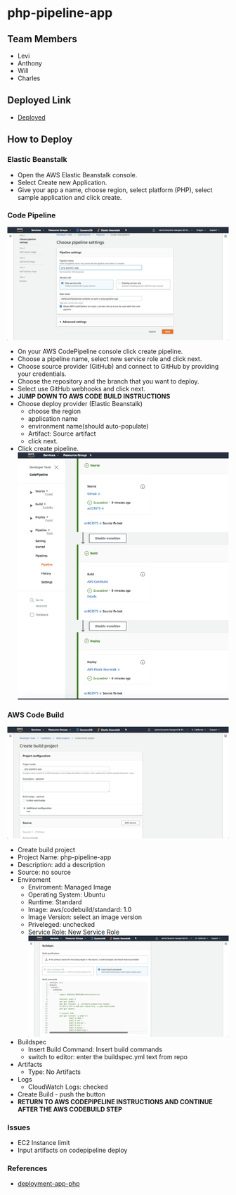 # php-pipeline-app

## Team Members
- Levi
- Anthony
- Will
- Charles

## Deployed Link
- [Deployed](http://deploymentappphp-env.tbujpmnwaa.us-west-2.elasticbeanstalk.com)

## How to Deploy

### Elastic Beanstalk
- Open the AWS Elastic Beanstalk console.
- Select Create new Application.
- Give your app a name, choose region, select platform (PHP), select sample application and click create.

### Code Pipeline
![screen](./images/img-1.png)
- On your AWS CodePipeline console click create pipeline.
- Choose a pipeline name, select new service role and click next.
- Choose source provider (GitHub) and connect to GitHub by providing your credentials.
- Choose the repository and the branch that you want to deploy.
- Select use GitHub webhooks and click next.
- **JUMP DOWN TO AWS CODE BUILD INSTRUCTIONS**
- Choose deploy provider (Elastic Beanstalk)
  - choose the region
  - application name
  - environment name(should auto-populate)
  - Artifact: Source artifact
  - click next.
- Click create pipeline.
![screen](./images/img-3.png)

### AWS Code Build
![screen](./images/img-4.png)
- Create build project
- Project Name: php-pipeline-app
- Description: add a description
- Source: no source
- Enviroment
  - Enviroment: Managed Image
  - Operating System: Ubuntu
  - Runtime: Standard
  - Image: aws/codebuild/standard: 1.0
  - Image Version: select an image version
  - Priveleged: unchecked
  - Service Role: New Service Role
![screen](./images/img-5.png)
- Buildspec
  - Insert Build Command: Insert build commands
  - switch to editor: enter the buildspec.yml text from repo
- Artifacts
  - Type: No Artifacts
- Logs
  - CloudWatch Logs: checked
- Create Build - push the button
- **RETURN TO AWS CODEPIPELINE INSTRUCTIONS AND CONTINUE AFTER THE AWS CODEBUILD STEP**

### Issues
- EC2 Instance limit
- Input artifacts on codepipeline deploy

### References
- [deployment-app-php](https://github.com/sadhikari07/deployment-app-php) 